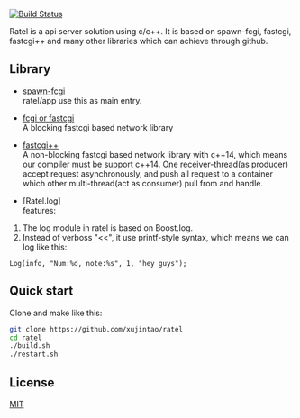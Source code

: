 [![Build Status](https://travis-ci.org/xujintao/ratel.svg?branch=master)](https://travis-ci.org/xujintao/ratel)

Ratel is a api server solution using c/c++. It is based on spawn-fcgi, fastcgi, fastcgi++ and many other libraries which can achieve through github.

## Library

* [spawn-fcgi](https://github.com/lighttpd/spawn-fcgi)  
ratel/app use this as main entry.

* [fcgi or fastcgi](https://github.com/LuaDist/fcgi)  
A blocking fastcgi based network library

* [fastcgi++](https://github.com/eddic/fastcgipp)  
A non-blocking fastcgi based network library with c++14, which means our compiler must be support c++14.
One receiver-thread(as producer) accept request asynchronously, and push all request to a container 
which other multi-thread(act as consumer) pull from and handle.

* [Ratel.log]  
features:
1. The log module in ratel is based on Boost.log.
2. Instead of verboss "<<", it use printf-style syntax, which means we can log like this:
```
Log(info, "Num:%d, note:%s", 1, "hey guys");
```

## Quick start

Clone and make like this:
```sh
git clone https://github.com/xujintao/ratel
cd ratel
./build.sh
./restart.sh
```

## License

[MIT](https://github.com/xujintao/ratel/blob/master/LICENSE)